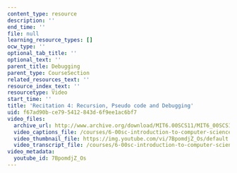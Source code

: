 ```yaml
---
content_type: resource
description: ''
end_time: ''
file: null
learning_resource_types: []
ocw_type: ''
optional_tab_title: ''
optional_text: ''
parent_title: Debugging
parent_type: CourseSection
related_resources_text: ''
resource_index_text: ''
resourcetype: Video
start_time: ''
title: 'Recitation 4: Recursion, Pseudo code and Debugging'
uid: f67ad90b-ce79-5412-843d-6f9ee1ac6bf7
video_files:
  archive_url: http://www.archive.org/download/MIT6.00SCS11/MIT6_00SCS11_rec04_300k.mp4
  video_captions_file: /courses/6-00sc-introduction-to-computer-science-and-programming-spring-2011/b7f3bdb0f5e35db1832f1ed0a25b5869_7BpomdjZ_Os.vtt
  video_thumbnail_file: https://img.youtube.com/vi/7BpomdjZ_Os/default.jpg
  video_transcript_file: /courses/6-00sc-introduction-to-computer-science-and-programming-spring-2011/78c883010693d7c9470075b65f80e43c_7BpomdjZ_Os.pdf
video_metadata:
  youtube_id: 7BpomdjZ_Os
---
```

